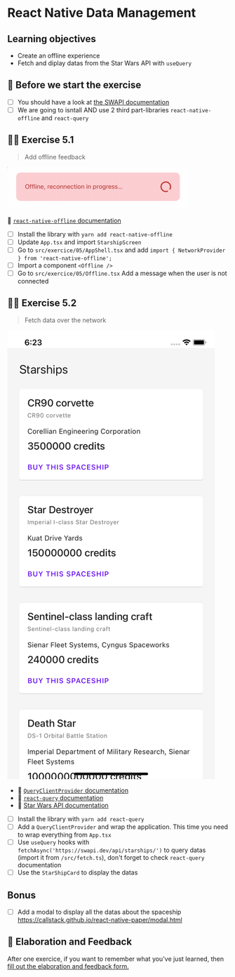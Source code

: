 # React Native Data Management

## Learning objectives

- Create an offline experience
- Fetch and diplay datas from the Star Wars API with `useQuery`

## 🥑 Before we start the exercise

- [ ] You should have a look at [the SWAPI documentation](https://swapi.dev/documentation#starships)
- [ ] We are going to isntall AND use 2 third part-libraries `react-native-offline` and `react-query`

## 🤸‍♀️ Exercise 5.1

> Add offline feedback

![Offline Example](./offline-example.gif)

🥑 [`react-native-offline` documentation](https://github.com/rgommezz/react-native-offline)

- [ ] Install the library with `yarn add react-native-offline`
- [ ] Update `App.tsx` and import `StarshipScreen`
- [ ] Go to `src/exercice/05/AppShell.tsx` and add `import { NetworkProvider } from 'react-native-offline';`
- [ ] Import a component `<Offline />`
- [ ] Go to `src/exercice/05/Offline.tsx` Add a message when the user is not connected

## 🤸‍♀️ Exercise 5.2

> Fetch data over the network

![Starships list](./starships.png)

- 🥑 [`QueryClientProvider` documentation](https://react-query.tanstack.com/reference/QueryClientProvider#_top)
- 🥑 [`react-query` documentation](https://react-query.tanstack.com/docs/guides/queries)
- 🥑 [Star Wars API documentation](https://swapi.dev/documentation#starships)

- [ ] Install the library with `yarn add react-query`
- [ ] Add a `QueryClientProvider` and wrap the application. This time you need to wrap everything from `App.tsx`
- [ ] Use `useQuery` hooks with `fetchAsync('https://swapi.dev/api/starships/')` to query datas (import it from `/src/fetch.ts`), don't forget to check `react-query` documentation
- [ ] Use the `StarShipCard` to display the datas

## Bonus

- [ ] Add a modal to display all the datas about the spaceship https://callstack.github.io/react-native-paper/modal.html

## 🏅 Elaboration and Feedback

<div>
<span>After one exercice, if you want to remember what you've just learned, then </span>
<a rel="noopener noreferrer" target="_blank" href="https://airtable.com/shrBuZqOJL5UeLLF1?prefill_Name=React+Native+Data+Management&prefill_Exercice=5">
  fill out the elaboration and feedback form.
</a>
</div>
